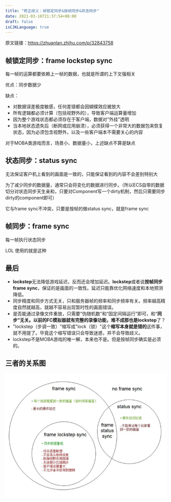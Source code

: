 ```yaml
---
title: "修正歧义：帧锁定同步&按帧同步&状态同步"
date: 2021-03-16T21:37:54+08:00
draft: false
isCJKLanguage: true
---
```




原文链接：https://zhuanlan.zhihu.com/p/32843758

## 帧锁定同步：frame lockstep sync

每一帧的运算都要依赖上一帧的数据，也就是所谓的上下文强相关

优点：同步数据少

缺点：

- 对数据误差极度敏感，任何差错都会因蝴蝶效应被放大
- 所有逻辑都必须计算（包括视野外的），导致客户端运算量增加
- 因为整个游戏状态都必须存在于客户端，数据对“外挂”透明
- 当本地状态遗失后（断网或应用崩溃），必须获得一个非常大的数据包来恢复状态，因为必须包含视野外，以及一些客户端本不需要关心的内容

对于MOBA类游戏而言，场景小、数据量小，上述缺点不算是缺点



## 状态同步：status sync

无法保证客户机上看到的画面是一致的，只能保证看到的内容不会差别特别大

为了减少同步的数据量，通常只会将变化的数据进行同步。（所以ECS自带的数据切分对状态同步天生亲和，只要对Component写一个dirty机制，然后只需要同步dirty的component即可）

它与frame sync不冲突，只要是按帧的做status sync，就是frame sync



## 帧同步：frame sync

每一帧执行状态同步

LOL 使用的就是这种



## 最后

- **lockstep**无法降低游戏延迟，反而还会增加延迟。**lockstep**或者说**按帧同步frame sync**，保证的是画面的一致性。延迟只能靠优化网络速度和本地预测降低。
- 同步精度和同步方式无关，只和服务器帧的频率和同步频率有关。频率越高精度自然就越高，就越不容易出现暂时性的画面错误。
- 是否能通过录像文件重放，只需要“伪随机数”和“固定间隔运行”即可，和“**同步”**无关。以前的FC模拟器就有完整的录像功能，难不成那也是**lockstep**了？
- "lockstep（步调一致）"缩写成"lock（锁）"这个**缩写本身就是错的**这件事，就不用提了。毕竟这个缩写错误只会导致迷惑，并不会导致歧义。
- lockstep不是MOBA游戏的唯一解，本来也不是。但是按帧同步确实是必须的。



## 三者的关系图

![](./img/frame_sync.jpg)

